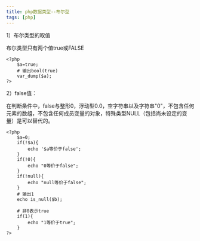 ```yaml
---
title: php数据类型--布尔型
tags: [php]
---
```


1）布尔类型的取值

布尔类型只有两个值true或FALSE

```
<?php
    $a=true;
    # 输出bool(true)
    var_dump($a);
?>
```

2）false值：

在判断条件中，false与整形0，浮动型0.0，空字符串以及字符串"0"，不包含任何元素的数组，不包含任何成员变量的对象，特殊类型NULL（包括尚未设定的变量）是可以替代的。

```
<?php
    $a=0;
    if(!$a){
        echo '$a等价于false';
    }
    if(!0){
        echo "0等价于false";
    }
    if(!null){
        echo "null等价于false";
    }
    # 输出1
    echo is_null($b);

    # 非0表示true
    if(1){
        echo "1等价于true";
    }
?>
```